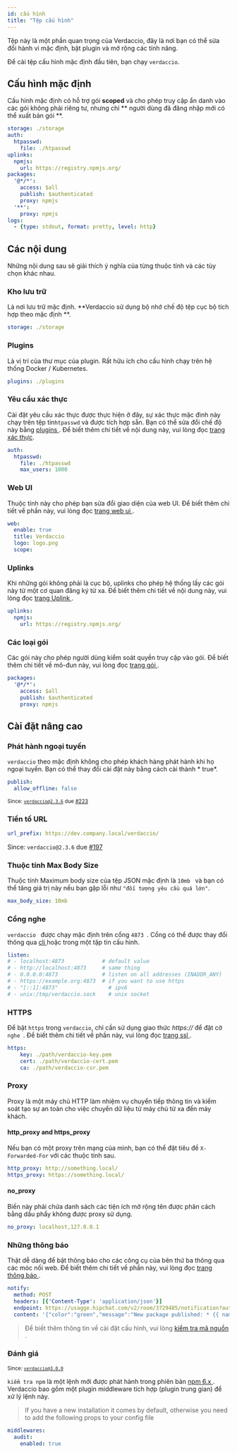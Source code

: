 ```yaml
---
id: cấu hình
title: "Tệp cấu hình"
---
```

Tệp này là một phần quan trọng của Verdaccio, đây là nơi bạn có thể sửa đổi hành vi mặc định, bật plugin và mở rộng các tính năng.

Để cài tệp cấu hình mặc định đầu tiên, bạn chạy `verdaccio`.

## Cấu hình mặc định

Cấu hình mặc định có hỗ trợ gói **scoped** và cho phép truy cập ẩn danh vào các gói không phải riêng tư, nhưng chỉ ** người dùng đã đăng nhập mới có thể xuất bản gói **.

```yaml
storage: ./storage
auth:
  htpasswd:
    file: ./htpasswd
uplinks:
  npmjs:
    url: https://registry.npmjs.org/
packages:
  '@*/*':
    access: $all
    publish: $authenticated
    proxy: npmjs
  '**':
    proxy: npmjs
logs:
  - {type: stdout, format: pretty, level: http}
```

## Các nội dung

Những nội dung sau sẽ giải thích ý nghĩa của từng thuộc tính và các tùy chọn khác nhau.

### Kho lưu trữ

Là nơi lưu trữ mặc định. **Verdaccio sử dụng bộ nhớ chế độ tệp cục bộ tích hợp theo mặc định **.

```yaml
storage: ./storage
```

### Plugins

Là vị trí của thư mục của plugin. Rất hữu ích cho cấu hình chạy trên hệ thống Docker / Kubernetes.

```yaml
plugins: ./plugins
```

### Yêu cầu xác thực

Cài đặt yêu cầu xác thực được thực hiện ở đây, sự xác thực mặc đình này chạy trên tệp tin` htpasswd ` và được tích hợp sẵn. Bạn có thể sửa đổi chế độ này bằng [ plugins ](plugins.md). Để biết thêm chi tiết về nội dung này, vui lòng đọc [ trang xác thực](auth.md).

```yaml
auth:
  htpasswd:
    file: ./htpasswd
    max_users: 1000
```

### Web UI

Thuộc tính này cho phép bạn sửa đổi giao diện của web UI. Để biết thêm chi tiết về phần này, vui lòng đọc [ trang web ui ](web.md).

```yaml
web:
  enable: true
  title: Verdaccio
  logo: logo.png
  scope:
```

### Uplinks

Khi những gói không phải là cục bộ, uplinks cho phép hệ thống lấy các gói này từ một cơ quan đăng ký từ xa. Để biết thêm chi tiết về nội dung này, vui lòng đọc [ trang Uplink ](uplinks.md).

```yaml
uplinks:
  npmjs:
    url: https://registry.npmjs.org/
```

### Các loại gói

Các gói này cho phép người dùng kiểm soát quyền truy cập vào gói. Để biết thêm chi tiết về mô-đun này, vui lòng đọc [ trang gói ](packages.md).

```yaml
packages:
  '@*/*':
    access: $all
    publish: $authenticated
    proxy: npmjs
```

## Cài đặt nâng cao

### Phát hành ngoại tuyến

` verdaccio ` theo mặc định không cho phép khách hàng phát hành khi họ ngoại tuyến. Bạn có thể thay đổi cài đặt này bằng cách cài thành * true*.

```yaml
publish:
  allow_offline: false
```

<small>Since: <code>verdaccio@2.3.6</code> due <a href="https://github.com/verdaccio/verdaccio/pull/223">#223</a></small>

### Tiền tố URL

```yaml
url_prefix: https://dev.company.local/verdaccio/
```

Since: `verdaccio@2.3.6` due [#197](https://github.com/verdaccio/verdaccio/pull/197)

### Thuộc tính Max Body Size

Thuộc tính Maximum body size của tệp JSON mặc định là `10mb ` và bạn có thể tăng giá trị này nếu bạn gặp lỗi như `"đối tượng yêu cầu quá lớn"`.

```yaml
max_body_size: 10mb
```

### Cổng nghe

`verdaccio ` được chạy mặc định trên cổng `4873 `. Cổng có thể được thay đổi thông qua [ cli ](cli.md) hoặc trong một tập tin cấu hình.

```yaml
listen:
# - localhost:4873            # default value
# - http://localhost:4873     # same thing
# - 0.0.0.0:4873              # listen on all addresses (INADDR_ANY)
# - https://example.org:4873  # if you want to use https
# - "[::1]:4873"                # ipv6
# - unix:/tmp/verdaccio.sock    # unix socket
```

### HTTPS

Để bật `https` trong `verdaccio`, chỉ cần sử dụng giao thức *https://* để đặt cờ `nghe `. Để biết thêm chi tiết về phần này, vui lòng đọc [ trang ssl ](ssl.md).

```yaml
https:
    key: ./path/verdaccio-key.pem
    cert: ./path/verdaccio-cert.pem
    ca: ./path/verdaccio-csr.pem
```

### Proxy

Proxy là một máy chủ HTTP làm nhiệm vụ chuyển tiếp thông tin và kiểm soát tạo sự an toàn cho việc chuyển dữ liệu từ máy chủ từ xa đến máy khách.

#### http_proxy and https_proxy

Nếu bạn có một proxy trên mạng của mình, bạn có thể đặt tiêu đề `X-Forwarded-For` với các thuộc tính sau.

```yaml
http_proxy: http://something.local/
https_proxy: https://something.local/
```

#### no_proxy

Biến này phải chứa danh sách các tiện ích mở rộng tên được phân cách bằng dấu phẩy không được proxy sử dụng.

```yaml
no_proxy: localhost,127.0.0.1
```

### Những thông báo

Thật dễ dàng để bật thông báo cho các công cụ của bên thứ ba thông qua các móc nối web. Để biết thêm chi tiết về phần này, vui lòng đọc [ trang thông báo ](notifications.md).

```yaml
notify:
  method: POST
  headers: [{'Content-Type': 'application/json'}]
  endpoint: https://usagge.hipchat.com/v2/room/3729485/notification?auth_token=mySecretToken
  content: '{"color":"green","message":"New package published: * {{ name }}*","notify":true,"message_format":"text"}'
```

> Để biết thêm thông tin về cài đặt cấu hình, vui lòng [ kiểm tra mã nguồn ](https://github.com/verdaccio/verdaccio/tree/master/conf).

### Đánh giá

<small>Since: <code>verdaccio@3.0.0</code></small>

` kiểm tra npm ` là một lệnh mới được phát hành trong phiên bản [ npm 6.x ](https://github.com/npm/npm/releases/tag/v6.1.0). Verdaccio bao gồm một plugin middleware tích hợp (plugin trung gian) để xử lý lệnh này.

> If you have a new installation it comes by default, otherwise you need to add the following props to your config file

```yaml
middlewares:
  audit:
    enabled: true
```